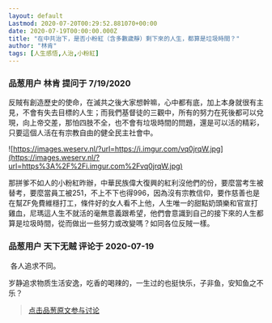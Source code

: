 ```yaml
---
layout: default
Lastmod: 2020-07-20T00:29:52.881070+00:00
date: 2020-07-19T00:00:00.000Z
title: "在中共治下，是否小粉紅（含多數歲靜）剩下來的人生，都算是垃圾時間？"
author: "林肯"
tags: [人生感悟,人治,小粉紅]
---
```



### 品葱用户 **林肯** 提问于 7/19/2020
    
反賊有創造歷史的使命，在滅共之後大家想幹嘛，心中都有底，加上本身就很有主見，不會有失去目標的人生；而我們基督徒的三觀中，所有的努力在死後都可以兌現，向上帝交差，那怕四肢不全，也不會有垃圾時間的問題，還是可以活的精彩，只要這個人活在有宗教自由的健全民主社會中。  
  
![https://images.weserv.nl/?url=https://i.imgur.com/vq0jrqW.jpg](https://images.weserv.nl/?url=https%3A%2F%2Fi.imgur.com%2Fvq0jrqW.jpg)  
  
那拼爹不如人的小粉紅昨辦，中華民族偉大復興的紅利沒他們的份，要麼當考生被替考，要麼當員工被251，不上不下也得996，因為沒有宗教信仰，要作慈善也是在幫ZF免費維穩打工，條件好的女人看不上他，人生唯一的甜點奶頭樂和官宣打雞血，尼瑪這人生不就活的毫無意義跟希望，他們會意識到自己的接下來的人生都算是垃圾時間，從而做出一些努力或改變嗎？如同各位反賊一樣。
    
                

### 品葱用户 **天下无贼** 评论于 2020-07-19
        
 各人追求不同。  
  
岁静追求物质生活安逸，吃香的喝辣的，一生过的也挺快乐，子非鱼，安知鱼之不乐？
        
                





> [点击品葱原文参与讨论](https://pincong.rocks/question/28724)

